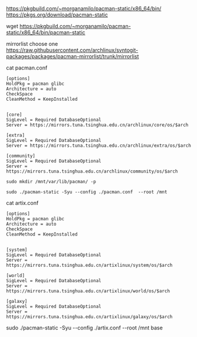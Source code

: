 https://pkgbuild.com/~morganamilo/pacman-static/x86_64/bin/   
https://pkgs.org/download/pacman-static  

wget https://pkgbuild.com/~morganamilo/pacman-static/x86_64/bin/pacman-static  

mirrorlist choose one  
https://raw.githubusercontent.com/archlinux/svntogit-packages/packages/pacman-mirrorlist/trunk/mirrorlist  

cat pacman.conf
```
[options]
HoldPkg = pacman glibc
Architecture = auto
CheckSpace
CleanMethod = KeepInstalled


[core]
SigLevel = Required DatabaseOptional
Server = https://mirrors.tuna.tsinghua.edu.cn/archlinux/core/os/$arch

[extra]
SigLevel = Required DatabaseOptional
Server = https://mirrors.tuna.tsinghua.edu.cn/archlinux/extra/os/$arch

[community]
SigLevel = Required DatabaseOptional
Server = https://mirrors.tuna.tsinghua.edu.cn/archlinux/community/os/$arch
```

```
sudo mkdir /mnt/var/lib/pacman/ -p
```
```
sudo ./pacman-static -Syu --config ./pacman.conf  --root /mnt
```


cat artix.conf   
```
[options]
HoldPkg = pacman glibc
Architecture = auto
CheckSpace
CleanMethod = KeepInstalled


[system]
SigLevel = Required DatabaseOptional
Server = https://mirrors.tuna.tsinghua.edu.cn/artixlinux/system/os/$arch

[world]
SigLevel = Required DatabaseOptional
Server = https://mirrors.tuna.tsinghua.edu.cn/artixlinux/world/os/$arch

[galaxy]
SigLevel = Required DatabaseOptional
Server = https://mirrors.tuna.tsinghua.edu.cn/artixlinux/galaxy/os/$arch
```

sudo ./pacman-static -Syu --config ./artix.conf  --root /mnt  base


